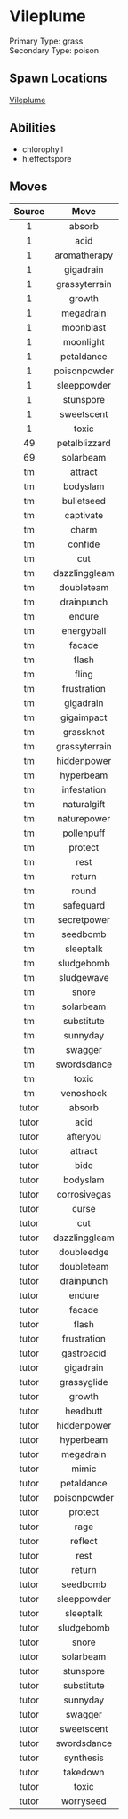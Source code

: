 # Vileplume  
Primary Type: grass  
Secondary Type: poison  
  
## Spawn Locations  
[Vileplume](/data/spawn_presets/vileplume.md)  
  
## Abilities  
  * chlorophyll
  * h:effectspore
  
  
## Moves  
  
| Source | Move |  
|:---:|:---:|  
| 1 | absorb |  
| 1 | acid |  
| 1 | aromatherapy |  
| 1 | gigadrain |  
| 1 | grassyterrain |  
| 1 | growth |  
| 1 | megadrain |  
| 1 | moonblast |  
| 1 | moonlight |  
| 1 | petaldance |  
| 1 | poisonpowder |  
| 1 | sleeppowder |  
| 1 | stunspore |  
| 1 | sweetscent |  
| 1 | toxic |  
| 49 | petalblizzard |  
| 69 | solarbeam |  
| tm | attract |  
| tm | bodyslam |  
| tm | bulletseed |  
| tm | captivate |  
| tm | charm |  
| tm | confide |  
| tm | cut |  
| tm | dazzlinggleam |  
| tm | doubleteam |  
| tm | drainpunch |  
| tm | endure |  
| tm | energyball |  
| tm | facade |  
| tm | flash |  
| tm | fling |  
| tm | frustration |  
| tm | gigadrain |  
| tm | gigaimpact |  
| tm | grassknot |  
| tm | grassyterrain |  
| tm | hiddenpower |  
| tm | hyperbeam |  
| tm | infestation |  
| tm | naturalgift |  
| tm | naturepower |  
| tm | pollenpuff |  
| tm | protect |  
| tm | rest |  
| tm | return |  
| tm | round |  
| tm | safeguard |  
| tm | secretpower |  
| tm | seedbomb |  
| tm | sleeptalk |  
| tm | sludgebomb |  
| tm | sludgewave |  
| tm | snore |  
| tm | solarbeam |  
| tm | substitute |  
| tm | sunnyday |  
| tm | swagger |  
| tm | swordsdance |  
| tm | toxic |  
| tm | venoshock |  
| tutor | absorb |  
| tutor | acid |  
| tutor | afteryou |  
| tutor | attract |  
| tutor | bide |  
| tutor | bodyslam |  
| tutor | corrosivegas |  
| tutor | curse |  
| tutor | cut |  
| tutor | dazzlinggleam |  
| tutor | doubleedge |  
| tutor | doubleteam |  
| tutor | drainpunch |  
| tutor | endure |  
| tutor | facade |  
| tutor | flash |  
| tutor | frustration |  
| tutor | gastroacid |  
| tutor | gigadrain |  
| tutor | grassyglide |  
| tutor | growth |  
| tutor | headbutt |  
| tutor | hiddenpower |  
| tutor | hyperbeam |  
| tutor | megadrain |  
| tutor | mimic |  
| tutor | petaldance |  
| tutor | poisonpowder |  
| tutor | protect |  
| tutor | rage |  
| tutor | reflect |  
| tutor | rest |  
| tutor | return |  
| tutor | seedbomb |  
| tutor | sleeppowder |  
| tutor | sleeptalk |  
| tutor | sludgebomb |  
| tutor | snore |  
| tutor | solarbeam |  
| tutor | stunspore |  
| tutor | substitute |  
| tutor | sunnyday |  
| tutor | swagger |  
| tutor | sweetscent |  
| tutor | swordsdance |  
| tutor | synthesis |  
| tutor | takedown |  
| tutor | toxic |  
| tutor | worryseed |  
  
